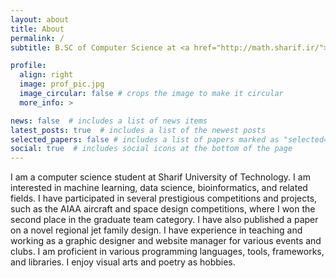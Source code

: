 ```yaml
---
layout: about
title: About
permalink: /
subtitle: B.SC of Computer Science at <a href="http://math.sharif.ir/">Department of Mathematical Sciences, Sharif University of Technology</a>

profile:
  align: right
  image: prof_pic.jpg
  image_circular: false # crops the image to make it circular
  more_info: >

news: false  # includes a list of news items
latest_posts: true  # includes a list of the newest posts
selected_papers: false # includes a list of papers marked as "selected={true}"
social: true  # includes social icons at the bottom of the page
---
```


I am a computer science student at Sharif University of Technology. I am interested in machine learning, data science, bioinformatics, and related fields. I have participated in several prestigious competitions and projects, such as the AIAA aircraft and space design competitions, where I won the second place in the graduate team category. I have also published a paper on a novel regional jet family design. I have experience in teaching and working as a graphic designer and website manager for various events and clubs. I am proficient in various programming languages, tools, frameworks, and libraries. I enjoy visual arts and poetry as hobbies.
